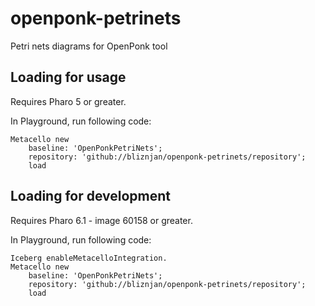 # openponk-petrinets
Petri nets diagrams for OpenPonk tool

## Loading for usage

Requires Pharo 5 or greater.

In Playground, run following code:
```
Metacello new
    baseline: 'OpenPonkPetriNets';
    repository: 'github://bliznjan/openponk-petrinets/repository';
    load
```

## Loading for development

Requires Pharo 6.1 - image 60158 or greater.

In Playground, run following code:
```
Iceberg enableMetacelloIntegration.
Metacello new
    baseline: 'OpenPonkPetriNets';
    repository: 'github://bliznjan/openponk-petrinets/repository';
    load
```
